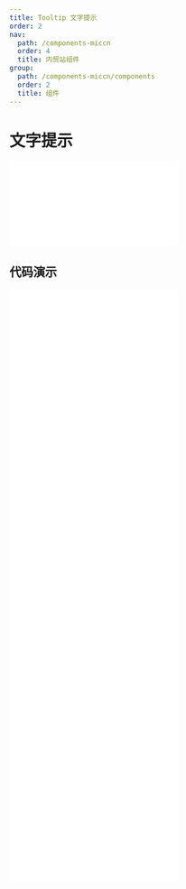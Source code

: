 ```yaml
---
title: Tooltip 文字提示
order: 2
nav:
  path: /components-miccn
  order: 4
  title: 内贸站组件
group:
  path: /components-miccn/components
  order: 2
  title: 组件
---
```


# 文字提示

<div>
<embed src="@docs-common/tooltip/index.md"></embed>
</div>
        
## 代码演示

<Row gutter=8>

  <Col span=12>
    
  <div class="code-box"><embed src="@abiz-rc-miccn/tooltip/demo/arrow-point-at-center-tooltip-miccn.md"></embed></div>
          
  <div class="code-box"><embed src="@abiz-rc-miccn/tooltip/demo/basic-tooltip-miccn.md"></embed></div>
          
  <div class="code-box"><embed src="@abiz-rc-miccn/tooltip/demo/destroy-tooltip-on-hide-tooltip-miccn.md"></embed></div>
          
  </Col>
          
  <Col span=12>
    
  <div class="code-box"><embed src="@abiz-rc-miccn/tooltip/demo/auto-adjust-overflow-tooltip-miccn.md"></embed></div>
          
  <div class="code-box"><embed src="@abiz-rc-miccn/tooltip/demo/placement-tooltip-miccn.md"></embed></div>
          
  <div class="code-box"><embed src="@abiz-rc-miccn/tooltip/demo/colorful-tooltip-miccn.md"></embed></div>
          
  </Col>
          
</Row>
        
<div><embed src="@docs-common/tooltip/index-api.md"></embed><div>
